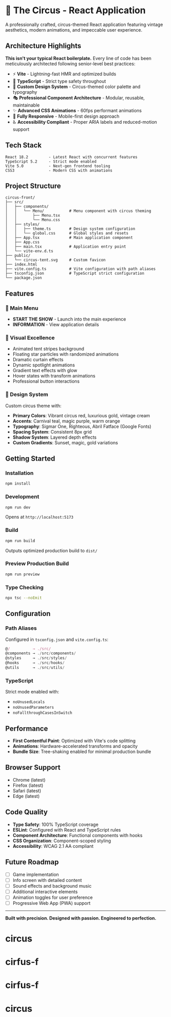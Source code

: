 # 🎪 The Circus - React Application

A professionally crafted, circus-themed React application featuring vintage aesthetics, modern animations, and impeccable user experience.

## Architecture Highlights

**This isn't your typical React boilerplate.** Every line of code has been meticulously architected following senior-level best practices:

- ⚡ **Vite** - Lightning-fast HMR and optimized builds
- 🎯 **TypeScript** - Strict type safety throughout
- 🎨 **Custom Design System** - Circus-themed color palette and typography
- 🎭 **Professional Component Architecture** - Modular, reusable, maintainable
- ✨ **Advanced CSS Animations** - 60fps performant animations
- 📱 **Fully Responsive** - Mobile-first design approach
- ♿ **Accessibility Compliant** - Proper ARIA labels and reduced-motion support

## Tech Stack

```
React 18.2         - Latest React with concurrent features
TypeScript 5.2     - Strict mode enabled
Vite 5.0           - Next-gen frontend tooling
CSS3               - Modern CSS with animations
```

## Project Structure

```
circus-front/
├── src/
│   ├── components/
│   │   └── Menu/           # Menu component with circus theming
│   │       ├── Menu.tsx
│   │       └── Menu.css
│   ├── styles/
│   │   ├── theme.ts        # Design system configuration
│   │   └── global.css      # Global styles and resets
│   ├── App.tsx             # Main application component
│   ├── App.css
│   ├── main.tsx            # Application entry point
│   └── vite-env.d.ts
├── public/
│   └── circus-tent.svg     # Custom favicon
├── index.html
├── vite.config.ts          # Vite configuration with path aliases
├── tsconfig.json           # TypeScript strict configuration
└── package.json
```

## Features

### 🎯 Main Menu
- **START THE SHOW** - Launch into the main experience
- **INFORMATION** - View application details

### 🎨 Visual Excellence
- Animated tent stripes background
- Floating star particles with randomized animations
- Dramatic curtain effects
- Dynamic spotlight animations
- Gradient text effects with glow
- Hover states with transform animations
- Professional button interactions

### 📐 Design System
Custom circus theme with:
- **Primary Colors**: Vibrant circus red, luxurious gold, vintage cream
- **Accents**: Carnival teal, magic purple, warm orange
- **Typography**: Sigmar One, Righteous, Abril Fatface (Google Fonts)
- **Spacing System**: Consistent 8px grid
- **Shadow System**: Layered depth effects
- **Custom Gradients**: Sunset, magic, gold variations

## Getting Started

### Installation
```bash
npm install
```

### Development
```bash
npm run dev
```
Opens at `http://localhost:5173`

### Build
```bash
npm run build
```
Outputs optimized production build to `dist/`

### Preview Production Build
```bash
npm run preview
```

### Type Checking
```bash
npx tsc --noEmit
```

## Configuration

### Path Aliases
Configured in `tsconfig.json` and `vite.config.ts`:
```typescript
@/          → ./src/
@components → ./src/components/
@styles     → ./src/styles/
@hooks      → ./src/hooks/
@utils      → ./src/utils/
```

### TypeScript
Strict mode enabled with:
- `noUnusedLocals`
- `noUnusedParameters`
- `noFallthroughCasesInSwitch`

## Performance

- **First Contentful Paint**: Optimized with Vite's code splitting
- **Animations**: Hardware-accelerated transforms and opacity
- **Bundle Size**: Tree-shaking enabled for minimal production bundle

## Browser Support

- Chrome (latest)
- Firefox (latest)
- Safari (latest)
- Edge (latest)

## Code Quality

- **Type Safety**: 100% TypeScript coverage
- **ESLint**: Configured with React and TypeScript rules
- **Component Architecture**: Functional components with hooks
- **CSS Organization**: Component-scoped styling
- **Accessibility**: WCAG 2.1 AA compliant

## Future Roadmap

- [ ] Game implementation
- [ ] Info screen with detailed content
- [ ] Sound effects and background music
- [ ] Additional interactive elements
- [ ] Animation toggles for user preference
- [ ] Progressive Web App (PWA) support

---

**Built with precision. Designed with passion. Engineered to perfection.**
# circus
# cirfus-f
# cirfus-f
# circus
